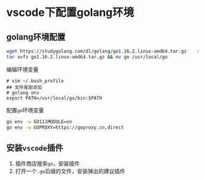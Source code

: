 # vscode下配置golang环境

## golang环境配置
```bash
wget https://studygolang.com/dl/golang/go1.16.2.linux-amd64.tar.gz    # 下载对应二进制包
tar xvfz go1.16.2.linux-amd64.tar.gz && mv go /usr/local/go
```
编辑环境变量
```
# vim ~/.bash_profile
## 文件尾部添加
# golang env
export PATH=/usr/local/go/bin:$PATH
```
配置`go`环境变量
```bash
go env -w GO111MODULE=on
go env -w GOPROXY=https://goproxy.cn,direct
```

## 安装`vscode`插件

1. 插件商店搜索`go`，安装插件
2. 打开一个`.go`后缀的文件，安装弹出的建议插件